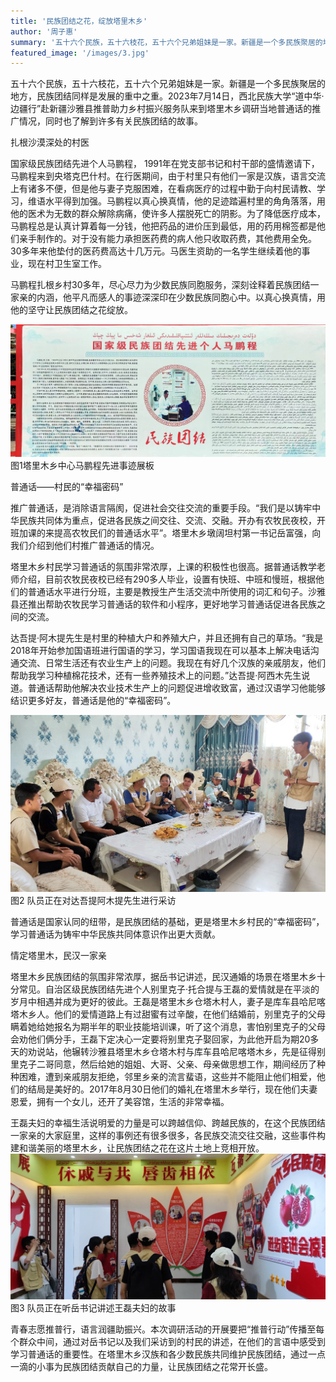 ```yaml
---
title: '民族团结之花，绽放塔里木乡'
author: '周子惠'
summary: '五十六个民族，五十六枝花，五十六个兄弟姐妹是一家。新疆是一个多民族聚居的地方，民族团结同样是发展的重中之重。2023年7月14日，西北民族大学“道中华·边疆行”赴新疆沙雅县推普助力乡村振兴服务队来到塔里木乡调研当地普通话的推广情况，同时也了解到许多有关民族团结的故事。'
featured_image: '/images/3.jpg'
---
```

  五十六个民族，五十六枝花，五十六个兄弟姐妹是一家。新疆是一个多民族聚居的地方，民族团结同样是发展的重中之重。2023年7月14日，西北民族大学“道中华·边疆行”赴新疆沙雅县推普助力乡村振兴服务队来到塔里木乡调研当地普通话的推广情况，同时也了解到许多有关民族团结的故事。

  扎根沙漠深处的村医

  国家级民族团结先进个人马鹏程， 1991年在党支部书记和村干部的盛情邀请下，马鹏程来到央塔克巴什村。在行医期间，由于村里只有他们一家是汉族，语言交流上有诸多不便，但是他与妻子克服困难，在看病医疗的过程中勤于向村民请教、学习，维语水平得到加强。马鹏程以真心换真情，他的足迹踏遍村里的角角落落，用他的医术为无数的群众解除病痛，使许多人摆脱死亡的阴影。为了降低医疗成本，马鹏程总是认真计算着每一分钱，他把药品的进价压到最低，用的药用棉签都是他们亲手制作的。对于没有能力承担医药费的病人他只收取药费，其他费用全免。30多年来他垫付的医药费高达十几万元。马医生资助的一名学生继续着他的事业，现在村卫生室工作。
  
  马鹏程扎根乡村30多年，尽心尽力为少数民族同胞服务，深刻诠释着民族团结一家亲的内涵，他平凡而感人的事迹深深印在少数民族同胞心中。以真心换真情，用他的坚守让民族团结之花绽放。

![markdown](/images/4.jpg)
   图1塔里木乡中心马鹏程先进事迹展板

  普通话——村民的“幸福密码”

  推广普通话，是消除语言隔阂，促进社会交往交流的重要手段。“我们是以铸牢中华民族共同体为重点，促进各民族之间交往、交流、交融。开办有农牧民夜校，开班加课的来提高农牧民们的普通话水平”。塔里木乡墩阔坦村第一书记岳富强，向我们介绍到他们村推广普通话的情况。

  塔里木乡村民学习普通话的氛围非常浓厚，上课的积极性也很高。据普通话教学老师介绍，目前农牧民夜校已经有290多人毕业，设置有快班、中班和慢班，根据他们的普通话水平进行分班，主要是教授生产生活交流中所使用的词汇和句子。沙雅县还推出帮助农牧民学习普通话的软件和小程序，更好地学习普通话促进各民族之间的交流。

  达吾提·阿木提先生是村里的种植大户和养殖大户，并且还拥有自己的草场。“我是2018年开始参加国语班进行国语的学习，学习国语我现在可以基本上解决电话沟通交流、日常生活还有农业生产上的问题。我现在有好几个汉族的亲戚朋友，他们帮助我学习种植棉花技术，还有一些养殖技术上的问题。”达吾提·阿西木先生说道。普通话帮助他解决农业技术生产上的问题促进增收致富，通过汉语学习他能够结识更多好友，普通话是他的“幸福密码”。

![markdown](/images/5.jpg)
  图2 队员正在对达吾提阿木提先生进行采访

  普通话是国家认同的纽带，是民族团结的基础，更是塔里木乡村民的“幸福密码”，学习普通话为铸牢中华民族共同体意识作出更大贡献。

  情定塔里木，民汉一家亲

  塔里木乡民族团结的氛围非常浓厚，据岳书记讲述，民汉通婚的场景在塔里木乡十分常见。自治区级民族团结先进个人别里克子·托合提与王磊的爱情就是在平淡的岁月中相遇并成为更好的彼此。王磊是塔里木乡仓塔木村人，妻子是库车县哈尼喀塔木乡人。他们的爱情道路上有过甜蜜有过辛酸，在他们结婚前，别里克子的父母瞒着她给她报名为期半年的职业技能培训课，听了这个消息，害怕别里克子的父母会劝他们俩分手，王磊下定决心一定要将别里克子娶回家，为此他开启为期20多天的劝说站，他辗转沙雅县塔里木乡仓塔木村与库车县哈尼喀塔木乡，先是征得别里克子二哥同意，然后给她的姐姐、大哥、父亲、母亲做思想工作，期间经历了种种困难，遭到亲戚朋友拒绝，邻里乡亲的流言蜚语，这些并不能阻止他们相爱，他们的结局是美好的。2017年8月30日他们的婚礼在塔里木乡举行，现在他们夫妻恩爱，拥有一个女儿，还开了美容馆，生活的非常幸福。

王磊夫妇的幸福生活说明爱的力量是可以跨越信仰、跨越民族的，在这个民族团结一家亲的大家庭里，这样的事例还有很多很多，各民族交流交往交融，这些事件构建和谐美丽的塔里木乡，让民族团结之花在这片土地上竞相开放。
![markdown](/images/6.jpg)
  图3 队员正在听岳书记讲述王磊夫妇的故事
  
  青春志愿推普行，语言润疆助振兴。本次调研活动的开展要把“推普行动”传播至每个群众中间，通过对岳书记以及我们采访到的村民的讲述，在他们的言语中感受到学习普通话的重要性。在塔里木乡汉族和各少数民族共同维护民族团结，通过一点一滴的小事为民族团结贡献自己的力量，让民族团结之花常开长盛。
